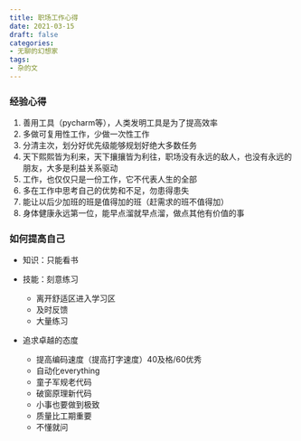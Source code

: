 ```yaml
---
title: 职场工作心得
date: 2021-03-15
draft: false
categories:
- 无聊的幻想家
tags:
- 杂的文
---
```


### 经验心得

1. 善用工具（pycharm等），人类发明工具是为了提高效率
1. 多做可复用性工作，少做一次性工作
1. 分清主次，划分好优先级能够规划好绝大多数任务
1. 天下熙熙皆为利来，天下攘攘皆为利往，职场没有永远的敌人，也没有永远的朋友，大多是利益关系驱动
1. 工作，也仅仅只是一份工作，它不代表人生的全部
1. 多在工作中思考自己的优势和不足，勿患得患失
1. 能让以后少加班的班是值得加的班（赶需求的班不值得加）
1. 身体健康永远第一位，能早点溜就早点溜，做点其他有价值的事



### 如何提高自己

* 知识：只能看书

* 技能：刻意练习
  * 离开舒适区进入学习区
  * 及时反馈
  * 大量练习

* 追求卓越的态度
  * 提高编码速度（提高打字速度）40及格/60优秀 
  * 自动化everything
  * 童子军规老代码
  * 破窗原理新代码 
  * 小事也要做到极致 
  * 质量比工期重要 
  * 不懂就问